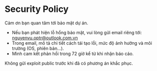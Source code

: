 # Security Policy

Cảm ơn bạn quan tâm tới bảo mật dự án.

- Nếu bạn phát hiện lỗ hổng bảo mật, vui lòng gửi email riêng tới: nguyenvu.optr@outlook.com.vn
- Trong email, mô tả chi tiết cách tái tạo lỗi, mức độ ảnh hưởng và môi trường (OS, phiên bản...).
- Mình cam kết phản hồi trong 72 giờ kể từ khi nhận báo cáo.

Không gửi exploit public trước khi đã có phương án khắc phục.
